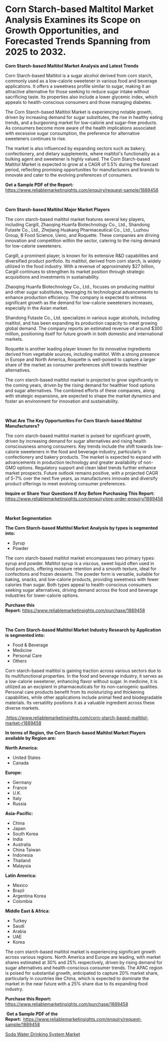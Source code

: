 <p><h1>Corn Starch-based Maltitol Market Analysis Examines its Scope on Growth Opportunities, and Forecasted Trends Spanning from 2025 to 2032.</h1></p><p><strong>Corn Starch-based Maltitol Market Analysis and Latest Trends</strong></p>
<p><p>Corn Starch-based Maltitol is a sugar alcohol derived from corn starch, commonly used as a low-calorie sweetener in various food and beverage applications. It offers a sweetness profile similar to sugar, making it an attractive alternative for those seeking to reduce sugar intake without sacrificing taste. Its properties also include a lower glycemic index, which appeals to health-conscious consumers and those managing diabetes.</p><p>The Corn Starch-based Maltitol Market is experiencing notable growth, driven by increasing demand for sugar substitutes, the rise in healthy eating trends, and a burgeoning market for low-calorie and sugar-free products. As consumers become more aware of the health implications associated with excessive sugar consumption, the preference for alternative sweeteners continues to rise.</p><p>The market is also influenced by expanding sectors such as bakery, confectionery, and dietary supplements, where maltitol's functionality as a bulking agent and sweetener is highly valued. The Corn Starch-based Maltitol Market is expected to grow at a CAGR of 5.5% during the forecast period, reflecting promising opportunities for manufacturers and brands to innovate and cater to the evolving preferences of consumers.</p></p>
<p><strong>Get a Sample PDF of the Report:&nbsp;</strong> <a href="https://www.reliablemarketinsights.com/enquiry/request-sample/1889458?utm_campaign=2013&utm_medium=2&utm_source=Github&utm_content=ia&utm_term=14012025&utm_id=corn-starch-based-maltitol">https://www.reliablemarketinsights.com/enquiry/request-sample/1889458</a></p>
<p>&nbsp;</p>
<p><strong>Corn Starch-based Maltitol Major Market Players</strong></p>
<p><p>The corn starch-based maltitol market features several key players, including Cargill, Zhaoqing Huanfa Biotechnology Co., Ltd., Shandong Futaste Co., Ltd., Zhejiang Huakang Pharmaceutical Co., Ltd., Luzhou Group, B Food Science, Ueno, and Roquette. These companies are driving innovation and competition within the sector, catering to the rising demand for low-calorie sweeteners.</p><p>Cargill, a prominent player, is known for its extensive R&D capabilities and diversified product portfolio. Its maltitol, derived from corn starch, is widely utilized in the food industry. With a revenue of approximately $27 billion, Cargill continues to strengthen its market position through strategic acquisitions and investments in sustainability.</p><p>Zhaoqing Huanfa Biotechnology Co., Ltd., focuses on producing maltitol and other sugar substitutes, leveraging its technological advancements to enhance production efficiency. The company is expected to witness significant growth as the demand for low-calorie sweeteners increases, especially in the Asian market.</p><p>Shandong Futaste Co., Ltd. specializes in various sugar alcohols, including maltitol, and has been expanding its production capacity to meet growing global demand. The company reports an estimated revenue of around $300 million, positioning itself for future growth in both domestic and international markets.</p><p>Roquette is another leading player known for its innovative ingredients derived from vegetable sources, including maltitol. With a strong presence in Europe and North America, Roquette is well-poised to capture a larger share of the market as consumer preferences shift towards healthier alternatives.</p><p>The corn starch-based maltitol market is projected to grow significantly in the coming years, driven by the rising demand for healthier food options and sugar alternatives. The combined efforts of these companies, along with strategic expansions, are expected to shape the market dynamics and foster an environment for innovation and sustainability.</p></p>
<p>&nbsp;</p>
<p><strong>What Are The Key Opportunities For Corn Starch-based Maltitol Manufacturers?</strong></p>
<p><p>The corn starch-based maltitol market is poised for significant growth, driven by increasing demand for sugar alternatives and rising health consciousness among consumers. Key trends include the shift towards low-calorie sweeteners in the food and beverage industry, particularly in confectionery and bakery products. The market is expected to expand with advancements in production technology and greater availability of non-GMO options. Regulatory support and clean label trends further enhance market prospects. Future outlook remains positive, with a projected CAGR of 5-7% over the next five years, as manufacturers innovate and diversify product offerings to meet evolving consumer preferences.</p></p>
<p><strong>Inquire or Share Your Questions If Any Before Purchasing This Report:</strong> <a href="https://www.reliablemarketinsights.com/enquiry/pre-order-enquiry/1889458?utm_campaign=2013&utm_medium=2&utm_source=Github&utm_content=ia&utm_term=14012025&utm_id=corn-starch-based-maltitol">https://www.reliablemarketinsights.com/enquiry/pre-order-enquiry/1889458</a></p>
<p>&nbsp;</p>
<p><strong>Market Segmentation</strong></p>
<p><strong>The Corn Starch-based Maltitol Market Analysis by types is segmented into:</strong></p>
<p><ul><li>Syrup</li><li>Powder</li></ul></p>
<p><p>The corn starch-based maltitol market encompasses two primary types: syrup and powder. Maltitol syrup is a viscous, sweet liquid often used in food products, offering moisture retention and a smooth texture, ideal for confections and frozen desserts. The powder form is versatile, suitable for baking, snacks, and low-calorie products, providing sweetness with fewer calories than sugar. Both types appeal to health-conscious consumers seeking sugar alternatives, driving demand across the food and beverage industries for lower-calorie options.</p></p>
<p><strong>Purchase this Report:&nbsp;</strong><a href="https://www.reliablemarketinsights.com/purchase/1889458?utm_campaign=2013&utm_medium=2&utm_source=Github&utm_content=ia&utm_term=14012025&utm_id=corn-starch-based-maltitol">https://www.reliablemarketinsights.com/purchase/1889458</a></p>
<p>&nbsp;</p>
<p><strong>The Corn Starch-based Maltitol Market Industry Research by Application is segmented into:</strong></p>
<p><ul><li>Food & Beverage</li><li>Medicine</li><li>Personal Care</li><li>Others</li></ul></p>
<p><p>Corn starch-based maltitol is gaining traction across various sectors due to its multifunctional properties. In the food and beverage industry, it serves as a low-calorie sweetener, enhancing flavor without sugar. In medicine, it is utilized as an excipient in pharmaceuticals for its non-cariogenic qualities. Personal care products benefit from its moisturizing and thickening capabilities, while other applications include animal feed and biodegradable materials. Its versatility positions it as a valuable ingredient across these diverse markets.</p></p>
<p><a href="https://www.reliablemarketinsights.com/corn-starch-based-maltitol-market-r1889458?utm_campaign=2013&utm_medium=2&utm_source=Github&utm_content=ia&utm_term=14012025&utm_id=corn-starch-based-maltitol">&nbsp;https://www.reliablemarketinsights.com/corn-starch-based-maltitol-market-r1889458</a></p>
<p><strong>In terms of Region, the Corn Starch-based Maltitol Market Players available by Region are:</strong></p>
<p>
    <p> <strong> North America: </strong>
        <ul>
            <li>United States</li>
            <li>Canada</li>
        </ul>
        </p> 
    <p> <strong> Europe: </strong>
        <ul>
            <li>Germany</li>
            <li>France</li>
            <li>U.K.</li>
            <li>Italy</li>
            <li>Russia</li>
        </ul>
        </p> 
    <p> <strong> Asia-Pacific: </strong>
        <ul>
            <li>China</li>
            <li>Japan</li>
            <li>South Korea</li>
            <li>India</li>
            <li>Australia</li>
            <li>China Taiwan</li>
            <li>Indonesia</li>
            <li>Thailand</li>
            <li>Malaysia</li>
        </ul>
        </p> 
    <p> <strong> Latin America: </strong>
        <ul>
            <li>Mexico</li>
            <li>Brazil</li>
            <li>Argentina Korea</li>
            <li>Colombia</li>
        </ul>
        </p> 
    <p> <strong> Middle East & Africa: </strong>
        <ul>
            <li>Turkey</li>
            <li>Saudi</li>
            <li>Arabia</li>
            <li>UAE</li>
            <li>Korea</li>
        </ul>
    </p>
    </p>
<p><p>The corn starch-based maltitol market is experiencing significant growth across various regions. North America and Europe are leading, with market shares estimated at 30% and 25% respectively, driven by rising demand for sugar alternatives and health-conscious consumer trends. The APAC region is poised for substantial growth, anticipated to capture 20% market share, particularly in countries like China, which is expected to dominate the market in the near future with a 25% share due to its expanding food industry.</p></p>
<p><strong>Purchase this Report: </strong><a href="https://www.reliablemarketinsights.com/purchase/1889458?utm_campaign=2013&utm_medium=2&utm_source=Github&utm_content=ia&utm_term=14012025&utm_id=corn-starch-based-maltitol">https://www.reliablemarketinsights.com/purchase/1889458</a></p>
<p>&nbsp;<strong>Get a Sample PDF of the Report:&nbsp;&nbsp;</strong><a href="https://www.reliablemarketinsights.com/enquiry/request-sample/1889458?utm_campaign=2013&utm_medium=2&utm_source=Github&utm_content=ia&utm_term=14012025&utm_id=corn-starch-based-maltitol">https://www.reliablemarketinsights.com/enquiry/request-sample/1889458</a></p>
<p><strong></strong></p>
<p><p><a href="https://github.com/MarciaRunte/Market-Research-Report-List-1/blob/main/soda-water-drinking-system-market.md?utm_campaign=2013&utm_medium=2&utm_source=Github&utm_content=ia&utm_term=14012025&utm_id=corn-starch-based-maltitol">Soda Water Drinking System Market</a></p></p>